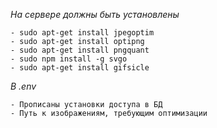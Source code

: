 *На сервере должны быть установлены*

    - sudo apt-get install jpegoptim
    - sudo apt-get install optipng
    - sudo apt-get install pngquant
    - sudo npm install -g svgo
    - sudo apt-get install gifsicle

*В .env*

    - Прописаны установки доступа в БД
    - Путь к изображениям, требующим оптимизации
